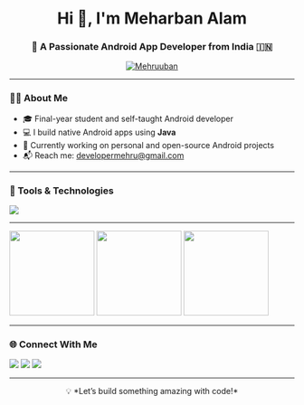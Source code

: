 <h1 align="center">Hi 👋, I'm Meharban Alam</h1>
<h3 align="center">🚀 A Passionate Android App Developer from India 🇮🇳</h3>

<p align="center">
  <a href="https://github.com/Mehruuban">
    <img src="https://komarev.com/ghpvc/?username=Mehruuban&label=Profile%20views&color=0e75b6&style=flat" alt="Mehruuban" />
  </a>
</p>

---

### 👨‍💻 About Me
- 🎓 Final-year student and self-taught Android developer  
- 💻 I build native Android apps using **Java**  
- 📱 Currently working on personal and open-source Android projects  
- 📬 Reach me: [developermehru@gmail.com](mailto:developermehru@gmail.com)  

---

### 🔧 Tools & Technologies
<p align="left">
  <img src="https://skillicons.dev/icons?i=java,kotlin,androidstudio,firebase,git,github,html,css,js" />
</p>

---

<p align="left">
  <img src="https://github-readme-stats.vercel.app/api?username=Mehruuban&show_icons=true&theme=tokyonight" height="150"/>
  <img src="https://github-readme-streak-stats.herokuapp.com/?user=Mehruuban&theme=tokyonight" height="150"/>
  <img src="https://github-readme-stats.vercel.app/api/top-langs/?username=Mehruuban&layout=compact&theme=tokyonight" height="150"/>
</p>


---

### 🌐 Connect With Me
<p>
  <a href="https://linkedin.com/in/meharban-alam-9bbb7a327"><img src="https://img.shields.io/badge/LinkedIn-blue?logo=linkedin&logoColor=white" /></a>
  <a href="mailto:developermehru@gmail.com"><img src="https://img.shields.io/badge/Gmail-red?logo=gmail&logoColor=white" /></a>
  <a href="https://github.com/Mehruuban"><img src="https://img.shields.io/badge/GitHub-181717?logo=github&logoColor=white" /></a>
</p>

---

<p align="center">
  💡 *Let’s build something amazing with code!*
</p>
